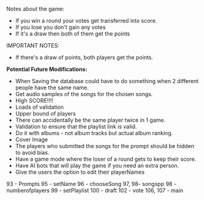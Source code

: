 Notes about the game:

- If you win a round your votes get transferred into score.
- If you lose you don't gain any votes
- If it's a draw then both of them get the points

IMPORTANT NOTES:

- If there's a draw of points, both players get the points.


**Potential Future Modifications:**

- When Saving the database could have to do something when 2 different people have the same name.
- Get audio samples of the songs for the chosen songs.
- High SCORE!!!!
- Loads of validation
- Upper bound of players
- There can accidentally be the same player twice in 1 game.
- Validation to ensure that the playlist link is valid. 
- Do it with albums - not album tracks but actual album ranking.
- Cover Image
- The players who submitted the songs for the prompt should be hidden to avoid bias.
- Have a game mode where the loser of a round gets to keep their score. 
- Have AI bots that will play the game if you need an extra person.
- Give the users the option to edit their playerNames


93 - Prompts
95 - setName
96 - chooseSong
97, 98- songspp
98 - numberofplayers
99 - setPlaylist
100 - draft
102 - vote
106, 107 - main

